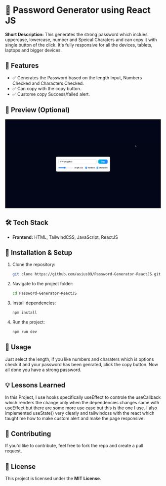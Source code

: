 # 📌 Password Generator using React JS

**Short Description:** This generates the strong password which inclues uppercase, lowercase, number and Speical Charaters and can copy it with single button of the click. It's fully responsive for all the devices, tablets, laptops and bigger devices.  

## 🚀 Features
- ✅ Generates the Password based on the length Input, Numbers Checked and Characters Checked.
- ✅ Can copy with the copy button.
- ✅ Custome copy Success/failed  alert.

## 📸 Preview (Optional)
![Alt text](./src/assets/image.png)

## 🛠️ Tech Stack
- **Frontend:** HTML, TailwindCSS, JavaScript, ReactJS

## 📂 Installation & Setup
1. Clone the repository:
   ```bash
   git clone https://github.com/asius09/Password-Generator-ReactJS.git
   ```
2. Navigate to the project folder:
   ```bash
   cd Password-Generator-ReactJS
   ```
3. Install dependencies:
   ```bash
   npm install
   ```
4. Run the project:
   ```bash
   npm run dev
   ```

## 📖 Usage
Just select the length, if you like numbers and charaters which is options check it and your password has been genrated, click the copy button. Now all done you have a strong password.


## 💡 Lessons Learned
In this Project, I use hooks specifically useEffect to controle the useCallback which renders the change only when the dependencies changes same with useEffect but there are some more use case but this is the one I use. I also implemented useState() very clearly and tailwindcss with the react which taught me how to make custom alert and make the page responsive.

## 🙌 Contributing
If you'd like to contribute, feel free to fork the repo and create a pull request.

## 📄 License
This project is licensed under the **MIT License**.
